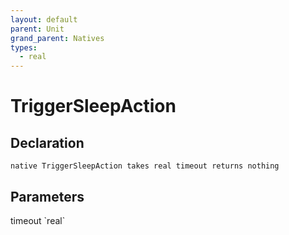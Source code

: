 ```yaml
---
layout: default
parent: Unit
grand_parent: Natives
types:
  - real
---
```


# TriggerSleepAction

## Declaration

```
native TriggerSleepAction takes real timeout returns nothing
```

## Parameters
<dl>
  <dt>timeout `real`</dt>
  <dd></dd>
</dl>
